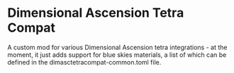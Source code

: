 # Dimensional Ascension Tetra Compat
A custom mod for various Dimensional Ascension tetra integrations - at the moment, it just adds support for blue skies materials, a list of which can be defined in the dimasctetracompat-common.toml file.
